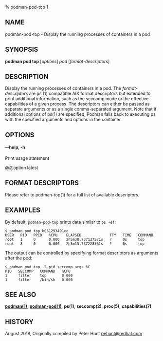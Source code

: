 % podman-pod-top 1

## NAME

podman\-pod\-top - Display the running processes of containers in a pod

## SYNOPSIS

**podman pod top** [*options*] _pod_ [*format-descriptors*]

## DESCRIPTION

Display the running processes of containers in a pod. The _format-descriptors_ are ps (1) compatible AIX format descriptors but extended to print additional information, such as the seccomp mode or the effective capabilities of a given process. The descriptors can either be passed as separate arguments or as a single comma-separated argument. Note that if additional options of ps(1) are specified, Podman falls back to executing ps with the specified arguments and options in the container.

## OPTIONS

#### **--help**, **-h**

Print usage statement

@@option latest

## FORMAT DESCRIPTORS

Please refer to podman-top(1) for a full list of available descriptors.

## EXAMPLES

By default, `podman-pod-top` prints data similar to `ps -ef`:

```
$ podman pod top b031293491cc
USER   PID   PPID   %CPU    ELAPSED             TTY   TIME   COMMAND
root   1     0      0.000   2h5m38.737137571s   ?     0s     top
root   8     0      0.000   2h5m15.737228361s   ?     0s     top
```

The output can be controlled by specifying format descriptors as arguments after the pod:

```
$ podman pod top -l pid seccomp args %C
PID   SECCOMP   COMMAND   %CPU
1     filter    top       0.000
1     filter    /bin/sh   0.000
```

## SEE ALSO

**[podman(1)](podman.md)**, **[podman-pod(1)](podman-pod/podman-pod.md)**, **ps(1)**, **seccomp(2)**, **proc(5)**, **capabilities(7)**

## HISTORY

August 2018, Originally compiled by Peter Hunt <pehunt@redhat.com>

